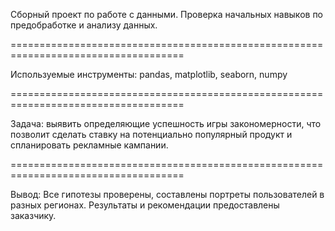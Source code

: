 Сборный проект по работе с данными. Проверка начальных навыков по предобработке  и анализу данных.

====================================================================================

Используемые инструменты: pandas, matplotlib, seaborn, numpy

====================================================================================

Задача: выявить определяющие успешность игры закономерности, что позволит сделать ставку на потенциально популярный продукт и спланировать рекламные кампании.

====================================================================================

Вывод: Все гипотезы проверены, составлены портреты пользователей в разных регионах. Результаты и рекомендации предоставлены заказчику.
